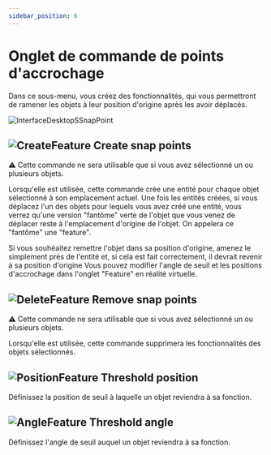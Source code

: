 ```yaml
---
sidebar_position: 6
---
```


# Onglet de commande de points d'accrochage

Dans ce sous-menu, vous créez des fonctionnalités, qui vous permettront de ramener les objets à leur position d'origine après les avoir déplacés.

![InterfaceDesktopSSnapPoint](/img/manuel-vr-user/manip-pc/intDeskSnap.png)

## ![CreateFeature](/img/manuel-vr-user/manip-pc/icons/snapPointsAdd.png) Create snap points

:warning: Cette commande ne sera utilisable que si vous avez sélectionné un ou plusieurs objets.

Lorsqu'elle est utilisée, cette commande crée une entité pour chaque objet sélectionné à son emplacement actuel. Une fois les entités créées, si vous déplacez l'un des objets pour lequels vous avez créé une entité, vous verrez qu'une version "fantôme" verte de l'objet que vous venez de déplacer reste à l'emplacement d'origine de l'objet. On appelera ce "fantôme" une "feature".

Si vous souhéaitez remettre l'objet dans sa position d'origine, amenez le simplement près de l'entité et, si cela est fait correctement, il devrait revenir à sa position d'origine Vous pouvez modifier l'angle de seuil et les positions d'accrochage dans l'onglet "Feature" en réalité virtuelle.

## ![DeleteFeature](/img/manuel-vr-user/manip-pc/icons/snapPointsRemoveAll.png) Remove snap points

:warning: Cette commande ne sera utilisable que si vous avez sélectionné un ou plusieurs objets.

Lorsqu'elle est utilisée, cette commande supprimera les fonctionnalités des objets sélectionnés.

## ![PositionFeature](/img/manuel-vr-user/manip-pc/icons/snapPointsPosition.png) Threshold position

Définissez la position de seuil à laquelle un objet reviendra à sa fonction.

## ![AngleFeature](/img/manuel-vr-user/manip-pc/icons/snapPointsAngle.png) Threshold angle

Définissez l'angle de seuil auquel un objet reviendra à sa fonction.

